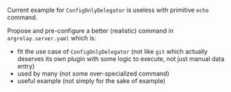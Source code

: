 
Current example for `ConfigOnlyDelegator` is useless with primitive `echo` command.

Propose and pre-configure a better (realistic) command in `argrelay.server.yaml` which is:
*   fit the use case of `ConfigOnlyDelegator`
    (not like `git` which actually deserves its own plugin with some logic to execute, not just manual data entry)
*   used by many
    (not some over-specialized command)
*   useful example
    (not simply for the sake of example)

